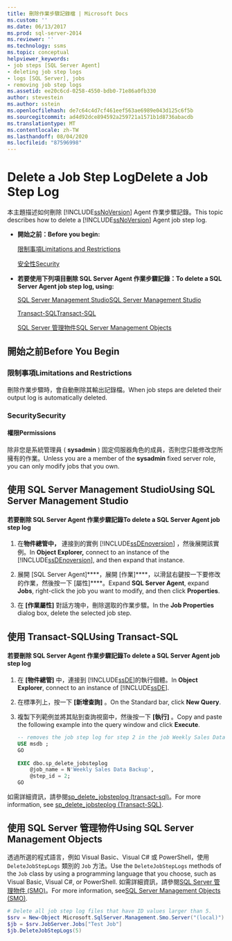 ```yaml
---
title: 刪除作業步驟記錄檔 | Microsoft Docs
ms.custom: ''
ms.date: 06/13/2017
ms.prod: sql-server-2014
ms.reviewer: ''
ms.technology: ssms
ms.topic: conceptual
helpviewer_keywords:
- job steps [SQL Server Agent]
- deleting job step logs
- logs [SQL Server], jobs
- removing job step logs
ms.assetid: ee20c6cd-0258-4550-bdb0-71e86a0fb330
author: stevestein
ms.author: sstein
ms.openlocfilehash: de7c64c4d7cf461eef563ae6989e043d125c6f5b
ms.sourcegitcommit: ad4d92dce894592a259721a1571b1d8736abacdb
ms.translationtype: MT
ms.contentlocale: zh-TW
ms.lasthandoff: 08/04/2020
ms.locfileid: "87596998"
---
```

# <a name="delete-a-job-step-log"></a><span data-ttu-id="a4795-102">Delete a Job Step Log</span><span class="sxs-lookup"><span data-stu-id="a4795-102">Delete a Job Step Log</span></span>
  <span data-ttu-id="a4795-103">本主題描述如何刪除 [!INCLUDE[ssNoVersion](../../includes/ssnoversion-md.md)] Agent 作業步驟記錄。</span><span class="sxs-lookup"><span data-stu-id="a4795-103">This topic describes how to delete a [!INCLUDE[ssNoVersion](../../includes/ssnoversion-md.md)] Agent job step log.</span></span>  
  
-   <span data-ttu-id="a4795-104">**開始之前：**</span><span class="sxs-lookup"><span data-stu-id="a4795-104">**Before you begin:**</span></span>  
  
     [<span data-ttu-id="a4795-105">限制事項</span><span class="sxs-lookup"><span data-stu-id="a4795-105">Limitations and Restrictions</span></span>](#Restrictions)  
  
     [<span data-ttu-id="a4795-106">安全性</span><span class="sxs-lookup"><span data-stu-id="a4795-106">Security</span></span>](#Security)  
  
-   <span data-ttu-id="a4795-107">**若要使用下列項目刪除 SQL Server Agent 作業步驟記錄：**</span><span class="sxs-lookup"><span data-stu-id="a4795-107">**To delete a SQL Server Agent job step log, using:**</span></span>  
  
     [<span data-ttu-id="a4795-108">SQL Server Management Studio</span><span class="sxs-lookup"><span data-stu-id="a4795-108">SQL Server Management Studio</span></span>](#SSMS)  
  
     [<span data-ttu-id="a4795-109">Transact-SQL</span><span class="sxs-lookup"><span data-stu-id="a4795-109">Transact-SQL</span></span>](#TSQL)  
  
     [<span data-ttu-id="a4795-110">SQL Server 管理物件</span><span class="sxs-lookup"><span data-stu-id="a4795-110">SQL Server Management Objects</span></span>](#SMO)  
  
##  <a name="before-you-begin"></a><a name="BeforeYouBegin"></a> <span data-ttu-id="a4795-111">開始之前</span><span class="sxs-lookup"><span data-stu-id="a4795-111">Before You Begin</span></span>  
  
###  <a name="limitations-and-restrictions"></a><a name="Restrictions"></a> <span data-ttu-id="a4795-112">限制事項</span><span class="sxs-lookup"><span data-stu-id="a4795-112">Limitations and Restrictions</span></span>  
 <span data-ttu-id="a4795-113">刪除作業步驟時，會自動刪除其輸出記錄檔。</span><span class="sxs-lookup"><span data-stu-id="a4795-113">When job steps are deleted their output log is automatically deleted.</span></span>  
  
###  <a name="security"></a><a name="Security"></a> <span data-ttu-id="a4795-114">Security</span><span class="sxs-lookup"><span data-stu-id="a4795-114">Security</span></span>  
  
####  <a name="permissions"></a><a name="Permissions"></a> <span data-ttu-id="a4795-115">權限</span><span class="sxs-lookup"><span data-stu-id="a4795-115">Permissions</span></span>  
 <span data-ttu-id="a4795-116">除非您是系統管理員 ( **sysadmin** ) 固定伺服器角色的成員，否則您只能修改您所擁有的作業。</span><span class="sxs-lookup"><span data-stu-id="a4795-116">Unless you are a member of the **sysadmin** fixed server role, you can only modify jobs that you own.</span></span>  
  
##  <a name="using-sql-server-management-studio"></a><a name="SSMS"></a> <span data-ttu-id="a4795-117">使用 SQL Server Management Studio</span><span class="sxs-lookup"><span data-stu-id="a4795-117">Using SQL Server Management Studio</span></span>  
  
#### <a name="to-delete-a-sql-server-agent-job-step-log"></a><span data-ttu-id="a4795-118">若要刪除 SQL Server Agent 作業步驟記錄</span><span class="sxs-lookup"><span data-stu-id="a4795-118">To delete a SQL Server Agent job step log</span></span>  
  
1.  <span data-ttu-id="a4795-119">在**物件總管中，** 連接到的實例 [!INCLUDE[ssDEnoversion](../../includes/ssdenoversion-md.md)] ，然後展開該實例。</span><span class="sxs-lookup"><span data-stu-id="a4795-119">In **Object Explorer,** connect to an instance of the [!INCLUDE[ssDEnoversion](../../includes/ssdenoversion-md.md)], and then expand that instance.</span></span>  
  
2.  <span data-ttu-id="a4795-120">展開 [SQL Server Agent]\*\*\*\*，展開 [作業]\*\*\*\*，以滑鼠右鍵按一下要修改的作業，然後按一下 [屬性]\*\*\*\*。</span><span class="sxs-lookup"><span data-stu-id="a4795-120">Expand **SQL Server Agent**, expand **Jobs**, right-click the job you want to modify, and then click **Properties**.</span></span>  
  
3.  <span data-ttu-id="a4795-121">在 **[作業屬性]** 對話方塊中，刪除選取的作業步驟。</span><span class="sxs-lookup"><span data-stu-id="a4795-121">In the **Job Properties** dialog box, delete the selected job step.</span></span>  
  
##  <a name="using-transact-sql"></a><a name="TSQL"></a> <span data-ttu-id="a4795-122">使用 Transact-SQL</span><span class="sxs-lookup"><span data-stu-id="a4795-122">Using Transact-SQL</span></span>  
  
#### <a name="to-delete-a-sql-server-agent-job-step-log"></a><span data-ttu-id="a4795-123">若要刪除 SQL Server Agent 作業步驟記錄</span><span class="sxs-lookup"><span data-stu-id="a4795-123">To delete a SQL Server Agent job step log</span></span>  
  
1.  <span data-ttu-id="a4795-124">在 **[物件總管]** 中，連接到 [!INCLUDE[ssDE](../../includes/ssde-md.md)]的執行個體。</span><span class="sxs-lookup"><span data-stu-id="a4795-124">In **Object Explorer**, connect to an instance of [!INCLUDE[ssDE](../../includes/ssde-md.md)].</span></span>  
  
2.  <span data-ttu-id="a4795-125">在標準列上，按一下 **[新增查詢]** 。</span><span class="sxs-lookup"><span data-stu-id="a4795-125">On the Standard bar, click **New Query**.</span></span>  
  
3.  <span data-ttu-id="a4795-126">複製下列範例並將其貼到查詢視窗中，然後按一下 **[執行]** 。</span><span class="sxs-lookup"><span data-stu-id="a4795-126">Copy and paste the following example into the query window and click **Execute**.</span></span>  
  
    ```sql
    -- removes the job step log for step 2 in the job Weekly Sales Data Backup  
    USE msdb ;  
    GO  
  
    EXEC dbo.sp_delete_jobsteplog  
        @job_name = N'Weekly Sales Data Backup',  
        @step_id = 2;  
    GO  
    ```  
  
 <span data-ttu-id="a4795-127">如需詳細資訊，請參閱[sp_delete_jobsteplog &#40;transact-sql&#41;](/sql/relational-databases/system-stored-procedures/sp-delete-jobsteplog-transact-sql)。</span><span class="sxs-lookup"><span data-stu-id="a4795-127">For more information, see [sp_delete_jobsteplog &#40;Transact-SQL&#41;](/sql/relational-databases/system-stored-procedures/sp-delete-jobsteplog-transact-sql).</span></span>  
  
##  <a name="using-sql-server-management-objects"></a><a name="SMO"></a><span data-ttu-id="a4795-128">使用 SQL Server 管理物件</span><span class="sxs-lookup"><span data-stu-id="a4795-128">Using SQL Server Management Objects</span></span>  
 <span data-ttu-id="a4795-129">透過所選的程式語言，例如 Visual Basic、Visual C# 或 PowerShell，使用 `DeleteJobStepLogs` 類別的 `Job` 方法。</span><span class="sxs-lookup"><span data-stu-id="a4795-129">Use the `DeleteJobStepLogs` methods of the `Job` class by using a programming language that you choose, such as Visual Basic, Visual C#, or PowerShell.</span></span> <span data-ttu-id="a4795-130">如需詳細資訊，請參閱[SQL Server 管理物件 (SMO)](https://msdn.microsoft.com/library/ms162169.aspx)。</span><span class="sxs-lookup"><span data-stu-id="a4795-130">For more information, see[SQL Server Management Objects (SMO)](https://msdn.microsoft.com/library/ms162169.aspx).</span></span>  
  
```powershell
# Delete all job step log files that have ID values larger than 5.  
$srv = New-Object Microsoft.SqlServer.Management.Smo.Server("(local)")  
$jb = $srv.JobServer.Jobs["Test Job"]  
$jb.DeleteJobStepLogs(5)  
```
